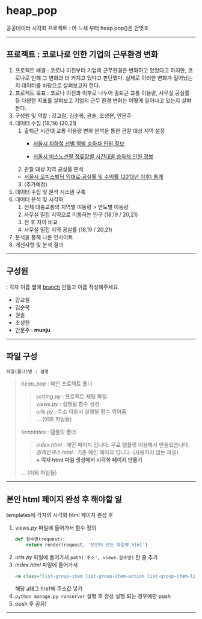 # heap_pop
  
공공데이터 시각화 프로젝트 : 어 느새 부터 heap.pop()은 안멋조
  
---
  
## 프로젝트 : 코로나로 인한 기업의 근무환경 변화
  
1. 프로젝트 배경 : 코로나 이전부터 기업의 근무환경은 변화하고 있었다고 하지만, 코로나로 인해 그 변화과 더 커지고 있다고 판단했다. 실제로 이러한 변화가 일어났는지 데이터를 바탕으로 살펴보고자 한다.
2. 프로젝트 목표 : 코로나 이전과 이후로 나누어 출퇴근 교통 이용량, 사무실 공실률 등 다양한 지표를 살펴보고 기업의 근무 환경 변화는 어떻게 일어나고 있는지 살펴본다.
3. 구성원 및 역할 : 강교철, 김순복, 권솔, 조성현, 안문주 
4. 데이터 수집 (18,19) (20,21)
    1. 출퇴근 시간대 교통 이용량 변화 분석을 통한 관찰 대상 지역 설정
        - [서울시 지하철 선별 역별 승하차 인원 정보](https://data.seoul.go.kr/dataList/OA-12914/S/1/datasetView.do#)
        
        - [서울시 버스노선별 정류장별 시간대별 승하차 인원 정보](http://data.seoul.go.kr/dataList/OA-12913/S/1/datasetView.do#)
    2. 관찰 대상 지역 공실률 분석
    - [서울시 오피스빌딩 임대료·공실률 및 수익률 (2013년 이후) 통계](https://data.seoul.go.kr/dataList/10613/S/2/datasetView.do)
    3. (추가예정)
5. 데이터 수집 및 분석 시스템 구축
6. 데이터 분석 및 시각화
    1. 전체 대중교통의 지역별 이동량 > 연도별 이동량
    2. 사무실 밀집 지역으로 이동하는 인구 (18,19 / 20,21)
    3. 전 후 차이 비교
    4. 사무실 밀집 지역 공실률 (18,19 / 20,21)
7. 분석을 통해 나온 인사이트
8. 개선사항 및 분석 결과

---

## 구성원

: 각자 이름 옆에 [branch](https://backlog.com/git-tutorial/kr/stepup/stepup2_2.html) 만들고 이름 작성해주세요.
  
* 강교철
* 김순복
* 권솔
* 조성헌
* 안문주 : __munju__

---

## 파일 구성
```파일(폴더)명 : 설명```
> _heap_pop_ : 메인 프로젝트 폴더
> > _setting.py_ : 프로젝트 세팅 파일  
> > _views.py_ : 실행될 함수 생성  
> > _urls.py_ : 주소 이동시 실행될 함수 엮어줌  
> > ... (이외 파일들)
> 
> _templates_ : 탬플릿 폴더
> > _index.html_ : 메인 페이지 입니다. 무료 탬플릿 이용해서 만들었습니다.  
> > _원래인덱스.html_ : 기존 메인 페이지 입니다. (사용하지 않는 파일)  
> > __+ 각자 html 파일 생성해서 시각화 페이지 만들기__
> 
> ... (이외 파일들)

---

## 본인 html 페이지 완성 후 해야할 일

templates에 각자의 시각화 html 페이지 완성 후
1. _views.py_ 파일에 들어가서 함수 정의 
    ```python
    def 함수명(request): 
        return render(request, '본인이 만든 파일명.html')
   ```
2. _urls.py_ 파일에 들어가서 ```path('주소', views.함수명)``` 한 줄 추가
3. _index.html_ 파일에 들어가서 
    ```html
    <a class="list-group-item list-group-item-action list-group-item-light p-3" href="#!">...<... ```
    ```
    해당 a태그 href에 주소값 넣기
4. ```python manage.py runserver``` 실행 후 정상 실행 되는 경우에만 push
5. push 후 공유!

---